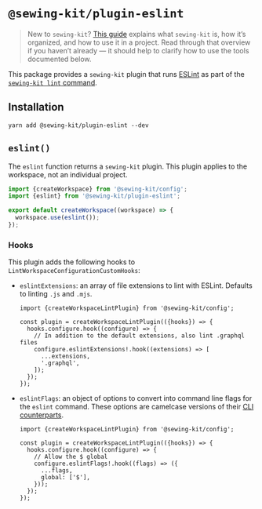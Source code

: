 # `@sewing-kit/plugin-eslint`

> New to `sewing-kit`? [This guide](TODO) explains what `sewing-kit` is, how it’s organized, and how to use it in a project. Read through that overview if you haven’t already — it should help to clarify how to use the tools documented below.

This package provides a `sewing-kit` plugin that runs [ESLint](https://eslint.org) as part of the [`sewing-kit lint` command](TODO).

## Installation

```
yarn add @sewing-kit/plugin-eslint --dev
```

## `eslint()`

The `eslint` function returns a `sewing-kit` plugin. This plugin applies to the workspace, not an individual project.

```ts
import {createWorkspace} from '@sewing-kit/config';
import {eslint} from '@sewing-kit/plugin-eslint';

export default createWorkspace((workspace) => {
  workspace.use(eslint());
});
```

### Hooks

This plugin adds the following hooks to `LintWorkspaceConfigurationCustomHooks`:

- `eslintExtensions`: an array of file extensions to lint with ESLint. Defaults to linting `.js` and `.mjs`.

  ```tsx
  import {createWorkspaceLintPlugin} from '@sewing-kit/config';

  const plugin = createWorkspaceLintPlugin(({hooks}) => {
    hooks.configure.hook((configure) => {
      // In addition to the default extensions, also lint .graphql files
      configure.eslintExtensions!.hook((extensions) => [
        ...extensions,
        '.graphql',
      ]);
    });
  });
  ```

- `eslintFlags`: an object of options to convert into command line flags for the `eslint` command. These options are camelcase versions of their [CLI counterparts](https://eslint.org/docs/user-guide/command-line-interface).

  ```tsx
  import {createWorkspaceLintPlugin} from '@sewing-kit/config';

  const plugin = createWorkspaceLintPlugin(({hooks}) => {
    hooks.configure.hook((configure) => {
      // Allow the $ global
      configure.eslintFlags!.hook((flags) => ({
        ...flags,
        global: ['$'],
      }));
    });
  });
  ```
